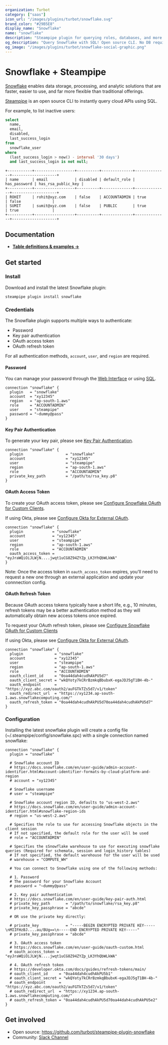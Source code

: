 ```yaml
---
organization: Turbot
category: ["saas"]
icon_url: "/images/plugins/turbot/snowflake.svg"
brand_color: "#29B5E8"
display_name: "Snowflake"
name: "snowflake"
description: "Steampipe plugin for querying roles, databases, and more from Snowflake."
og_description: "Query Snowflake with SQL! Open source CLI. No DB required."
og_image: "/images/plugins/turbot/snowflake-social-graphic.png"
---
```


# Snowflake + Steampipe

[Snowflake](https://app.snowflake.com/) enables data storage, processing, and analytic solutions that are faster, easier to use, and far more flexible than traditional offerings.

[Steampipe](https://steampipe.io) is an open source CLI to instantly query cloud APIs using SQL.

For example, to list inactive users:

```sql
select
  name,
  email,
  disabled,
  last_success_login
from
  snowflake_user
where
  (last_success_login > now() - interval '30 days')
  and last_success_login is not null;
```

```
+-----------+------------------+----------+--------------+--------------+--------------------+
| name      | email            | disabled | default_role | has_password | has_rsa_public_key |
+-----------+------------------+----------+--------------+--------------+--------------------+
| ROHIT     | rohit@xyz.com    | false    | ACCOUNTADMIN | true         | false              |
| SUMIT     | sumit@xyz.com    | false    | PUBLIC       | true         | true               |
+-----------+------------------+----------+--------------+--------------+--------------------+
```

## Documentation

- **[Table definitions & examples →](/plugins/turbot/snowflake/tables)**

## Get started

### Install

Download and install the latest Snowflake plugin:

```bash
steampipe plugin install snowflake
```

### Credentials

The Snowflake plugin supports multiple ways to authenticate:

- Password
- Key pair authentication
- OAuth access token
- OAuth refresh token

For all authentication methods, `account`, `user`, and `region` are required.

#### Password

You can manage your password through the [Web Interface](https://docs.snowflake.com/en/user-guide/admin-user-management.html#using-the-web-interface) or using [SQL](https://docs.snowflake.com/en/user-guide/admin-user-management.html#using-sql).

```hcl
connection "snowflake" {
  plugin   = "snowflake"
  account  = "xy12345"
  region   = "ap-south-1.aws"
  role     = "ACCOUNTADMIN"
  user     = "steampipe"
  password = "~dummy@pass"
}
```

#### Key Pair Authentication

To generate your key pair, please see [Key Pair Authentication](https://docs.snowflake.com/en/user-guide/key-pair-auth.html).

```hcl
connection "snowflake" {
  plugin                   = "snowflake"
  account                  = "xy12345"
  user                     = "steampipe"
  region                   = "ap-south-1.aws"
  role                     = "ACCOUNTADMIN"
  private_key_path         = "/path/to/rsa_key.p8"
}

```

#### OAuth Access Token

To create your OAuth access token, please see [Configure Snowflake OAuth for Custom Clients](https://docs.snowflake.com/en/user-guide/oauth-custom.html).

If using Okta, please see [Configure Okta for External OAuth](https://docs.snowflake.com/en/user-guide/oauth-okta.html#label-ext-oauth-integration-okta).

```hcl
connection "snowflake" {
  plugin             = "snowflake"
  account            = "xy12345"
  user               = "steampipe"
  region             = "ap-south-1.aws"
  role               = "ACCOUNTADMIN"
  oauth_access_token = "eyJraWQiOiJLWjN....jwqt1uCG8Z94ZYZp_LK3YhQbWLkWA"
}
```

Note: Once the access token in `oauth_access_token` expires, you'll need to request a new one through an external application and update your connnection config.

#### OAuth Refresh Token

Because OAuth access tokens typically have a short life, e.g., 10 minutes, refresh tokens may be a better authentication method as they will automatically obtain new access tokens once expired.

To request your OAuth refresh token, please see [Configure Snowflake OAuth for Custom Clients](https://docs.snowflake.com/en/user-guide/oauth-custom.html)

If using Okta, please see [Configure Okta for External OAuth](https://docs.snowflake.com/en/user-guide/oauth-okta.html#label-ext-oauth-integration-okta).

```hcl
connection "snowflake" {
  plugin              = "snowflake"
  account             = "xy12345"
  user                = "steampipe"
  region              = "ap-south-1.aws"
  role                = "ACCOUNTADMIN"
  oauth_client_id     = "0oa44dah4cudhAkPU5d7"
  oauth_client_secret = "wkQYoty7kCRrBzmkqBbubxK-egaJDJ5gT1BH-4b-"
  oauth_endpoint      = "https://xyz.abc.com/oauth2/auFGTkTZs5d7/v1/token"
  oauth_redirect_url  = "https://xy1234.ap-south-1.aws.snowflakecomputing.com/"
  oauth_refresh_token = "0oa44dah4cudhAkPU5d70oa44dah4cudhAkPU5d7"
}
```

### Configuration

Installing the latest snowflake plugin will create a config file (~/.steampipe/config/snowflake.spc) with a single connection named snowflake:

```hcl
connection "snowflake" {
  plugin = "snowflake"

  # Snowflake account ID
  # https://docs.snowflake.com/en/user-guide/admin-account-identifier.html#account-identifier-formats-by-cloud-platform-and-region
  # account = "xy12345"

  # Snowflake username
  # user = "steampipe"

  # Snowflake account region ID, defaults to "us-west-2.aws"
  # https://docs.snowflake.com/en/user-guide/admin-account-identifier.html#snowflake-region-ids
  # region = "us-west-2.aws"

  # Specifies the role to use for accessing Snowflake objects in the client session
  # If not specified, the default role for the user will be used
  # role = "ACCOUNTADMIN"

  # Specifies the sSnowflake warehouse to use for executing snowflake queries (Required for schemata, session and login_history tables)
  # If not specified, the default warehouse for the user will be used
  # warehouse = "COMPUTE_WH"

  # You can connect to Snowflake using one of the following methods:

  # 1. Password
  # The password for your Snowflake Account
  # password = "~dummy@pass"

  # 2. Key pair authentication
  # https://docs.snowflake.com/en/user-guide/key-pair-auth.html
  # private_key_path       = "/path/to/snowflake/rsa_key.p8"
  # private_key_passphrase = "abcde"

  # OR use the private key directly:

  # private_key            = "-----BEGIN ENCRYPTED PRIVATE KEY-----\nMIIFHzBJ....au/BUg==\n-----END ENCRYPTED PRIVATE KEY-----"
  # private_key_passphrase = "abcde"

  # 3. OAuth access token
  # https://docs.snowflake.com/en/user-guide/oauth-custom.html
  # oauth_access_token = "eyJraWQiOiJLWjN....jwqt1uCG8Z94ZYZp_LK3YhQbWLkWA"

  # 4. OAuth refresh token
  # https://developer.okta.com/docs/guides/refresh-tokens/main/
  # oauth_client_id     = "0oa44dah4cudhAkPU5b1"
  # oauth_client_secret = "wkQYoty7kCRrBzmkqBbubxK-egaJDJ5gT1BH-4b-"
  # oauth_endpoint      = "https://xyz.abc.com/oauth2/auFGTkTZs5d7/v1/token"
  # oauth_redirect_url  = "https://xy1234.ap-south-1.aws.snowflakecomputing.com/"
  # oauth_refresh_token = "0oa44dah4cudhAkPU5d70oa44dah4cudhAkPU5e2"
}
```

## Get involved

- Open source: https://github.com/turbot/steampipe-plugin-snowflake
- Community: [Slack Channel](https://steampipe.io/community/join)
